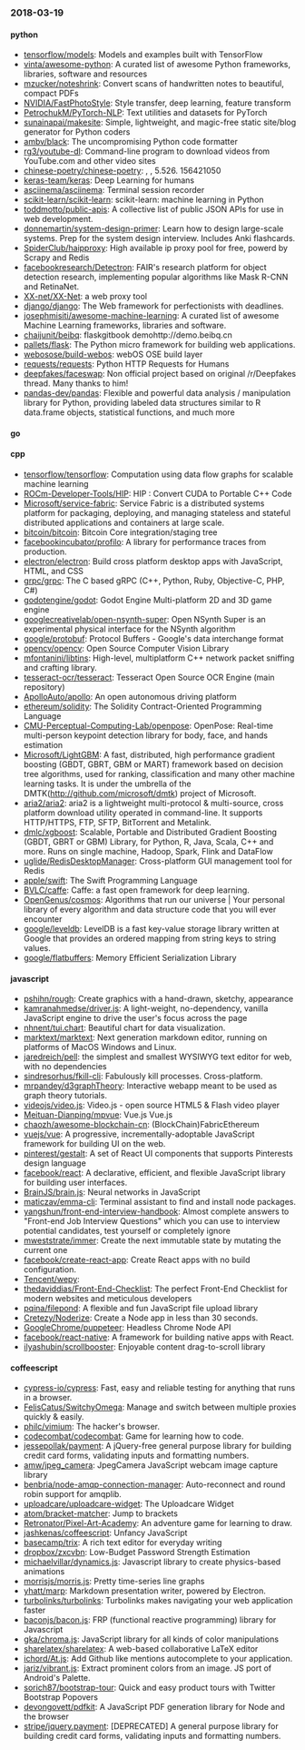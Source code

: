 ### 2018-03-19

#### python
* [tensorflow/models](https://github.com/tensorflow/models): Models and examples built with TensorFlow
* [vinta/awesome-python](https://github.com/vinta/awesome-python): A curated list of awesome Python frameworks, libraries, software and resources
* [mzucker/noteshrink](https://github.com/mzucker/noteshrink): Convert scans of handwritten notes to beautiful, compact PDFs
* [NVIDIA/FastPhotoStyle](https://github.com/NVIDIA/FastPhotoStyle): Style transfer, deep learning, feature transform
* [PetrochukM/PyTorch-NLP](https://github.com/PetrochukM/PyTorch-NLP): Text utilities and datasets for PyTorch
* [sunainapai/makesite](https://github.com/sunainapai/makesite): Simple, lightweight, and magic-free static site/blog generator for Python coders
* [ambv/black](https://github.com/ambv/black): The uncompromising Python code formatter
* [rg3/youtube-dl](https://github.com/rg3/youtube-dl): Command-line program to download videos from YouTube.com and other video sites
* [chinese-poetry/chinese-poetry](https://github.com/chinese-poetry/chinese-poetry): , , 5.526. 156421050
* [keras-team/keras](https://github.com/keras-team/keras): Deep Learning for humans
* [asciinema/asciinema](https://github.com/asciinema/asciinema): Terminal session recorder 
* [scikit-learn/scikit-learn](https://github.com/scikit-learn/scikit-learn): scikit-learn: machine learning in Python
* [toddmotto/public-apis](https://github.com/toddmotto/public-apis): A collective list of public JSON APIs for use in web development.
* [donnemartin/system-design-primer](https://github.com/donnemartin/system-design-primer): Learn how to design large-scale systems. Prep for the system design interview. Includes Anki flashcards.
* [SpiderClub/haipproxy](https://github.com/SpiderClub/haipproxy):  High available ip proxy pool for free, powerd by Scrapy and Redis
* [facebookresearch/Detectron](https://github.com/facebookresearch/Detectron): FAIR's research platform for object detection research, implementing popular algorithms like Mask R-CNN and RetinaNet.
* [XX-net/XX-Net](https://github.com/XX-net/XX-Net): a web proxy tool
* [django/django](https://github.com/django/django): The Web framework for perfectionists with deadlines.
* [josephmisiti/awesome-machine-learning](https://github.com/josephmisiti/awesome-machine-learning): A curated list of awesome Machine Learning frameworks, libraries and software.
* [chaijunit/beibq](https://github.com/chaijunit/beibq): flaskgitbook demohttp://demo.beibq.cn
* [pallets/flask](https://github.com/pallets/flask): The Python micro framework for building web applications.
* [webosose/build-webos](https://github.com/webosose/build-webos): webOS OSE build layer
* [requests/requests](https://github.com/requests/requests): Python HTTP Requests for Humans 
* [deepfakes/faceswap](https://github.com/deepfakes/faceswap): Non official project based on original /r/Deepfakes thread. Many thanks to him!
* [pandas-dev/pandas](https://github.com/pandas-dev/pandas): Flexible and powerful data analysis / manipulation library for Python, providing labeled data structures similar to R data.frame objects, statistical functions, and much more

#### go

#### cpp
* [tensorflow/tensorflow](https://github.com/tensorflow/tensorflow): Computation using data flow graphs for scalable machine learning
* [ROCm-Developer-Tools/HIP](https://github.com/ROCm-Developer-Tools/HIP): HIP : Convert CUDA to Portable C++ Code
* [Microsoft/service-fabric](https://github.com/Microsoft/service-fabric): Service Fabric is a distributed systems platform for packaging, deploying, and managing stateless and stateful distributed applications and containers at large scale.
* [bitcoin/bitcoin](https://github.com/bitcoin/bitcoin): Bitcoin Core integration/staging tree
* [facebookincubator/profilo](https://github.com/facebookincubator/profilo): A library for performance traces from production.
* [electron/electron](https://github.com/electron/electron): Build cross platform desktop apps with JavaScript, HTML, and CSS
* [grpc/grpc](https://github.com/grpc/grpc): The C based gRPC (C++, Python, Ruby, Objective-C, PHP, C#)
* [godotengine/godot](https://github.com/godotengine/godot): Godot Engine  Multi-platform 2D and 3D game engine
* [googlecreativelab/open-nsynth-super](https://github.com/googlecreativelab/open-nsynth-super): Open NSynth Super is an experimental physical interface for the NSynth algorithm
* [google/protobuf](https://github.com/google/protobuf): Protocol Buffers - Google's data interchange format
* [opencv/opencv](https://github.com/opencv/opencv): Open Source Computer Vision Library
* [mfontanini/libtins](https://github.com/mfontanini/libtins): High-level, multiplatform C++ network packet sniffing and crafting library.
* [tesseract-ocr/tesseract](https://github.com/tesseract-ocr/tesseract): Tesseract Open Source OCR Engine (main repository)
* [ApolloAuto/apollo](https://github.com/ApolloAuto/apollo): An open autonomous driving platform
* [ethereum/solidity](https://github.com/ethereum/solidity): The Solidity Contract-Oriented Programming Language
* [CMU-Perceptual-Computing-Lab/openpose](https://github.com/CMU-Perceptual-Computing-Lab/openpose): OpenPose: Real-time multi-person keypoint detection library for body, face, and hands estimation
* [Microsoft/LightGBM](https://github.com/Microsoft/LightGBM): A fast, distributed, high performance gradient boosting (GBDT, GBRT, GBM or MART) framework based on decision tree algorithms, used for ranking, classification and many other machine learning tasks. It is under the umbrella of the DMTK(http://github.com/microsoft/dmtk) project of Microsoft.
* [aria2/aria2](https://github.com/aria2/aria2): aria2 is a lightweight multi-protocol & multi-source, cross platform download utility operated in command-line. It supports HTTP/HTTPS, FTP, SFTP, BitTorrent and Metalink.
* [dmlc/xgboost](https://github.com/dmlc/xgboost): Scalable, Portable and Distributed Gradient Boosting (GBDT, GBRT or GBM) Library, for Python, R, Java, Scala, C++ and more. Runs on single machine, Hadoop, Spark, Flink and DataFlow
* [uglide/RedisDesktopManager](https://github.com/uglide/RedisDesktopManager):  Cross-platform GUI management tool for Redis
* [apple/swift](https://github.com/apple/swift): The Swift Programming Language
* [BVLC/caffe](https://github.com/BVLC/caffe): Caffe: a fast open framework for deep learning.
* [OpenGenus/cosmos](https://github.com/OpenGenus/cosmos): Algorithms that run our universe | Your personal library of every algorithm and data structure code that you will ever encounter
* [google/leveldb](https://github.com/google/leveldb): LevelDB is a fast key-value storage library written at Google that provides an ordered mapping from string keys to string values.
* [google/flatbuffers](https://github.com/google/flatbuffers): Memory Efficient Serialization Library

#### javascript
* [pshihn/rough](https://github.com/pshihn/rough): Create graphics with a hand-drawn, sketchy, appearance
* [kamranahmedse/driver.js](https://github.com/kamranahmedse/driver.js): A light-weight, no-dependency, vanilla JavaScript engine to drive the user's focus across the page
* [nhnent/tui.chart](https://github.com/nhnent/tui.chart):  Beautiful chart for data visualization.
* [marktext/marktext](https://github.com/marktext/marktext): Next generation markdown editor, running on platforms of MacOS Windows and Linux.
* [jaredreich/pell](https://github.com/jaredreich/pell):  the simplest and smallest WYSIWYG text editor for web, with no dependencies
* [sindresorhus/fkill-cli](https://github.com/sindresorhus/fkill-cli): Fabulously kill processes. Cross-platform.
* [mrpandey/d3graphTheory](https://github.com/mrpandey/d3graphTheory): Interactive webapp meant to be used as graph theory tutorials.
* [videojs/video.js](https://github.com/videojs/video.js): Video.js - open source HTML5 & Flash video player
* [Meituan-Dianping/mpvue](https://github.com/Meituan-Dianping/mpvue):  Vue.js  Vue.js 
* [chaozh/awesome-blockchain-cn](https://github.com/chaozh/awesome-blockchain-cn): (BlockChain)FabricEthereum
* [vuejs/vue](https://github.com/vuejs/vue):  A progressive, incrementally-adoptable JavaScript framework for building UI on the web.
* [pinterest/gestalt](https://github.com/pinterest/gestalt): A set of React UI components that supports Pinterests design language
* [facebook/react](https://github.com/facebook/react): A declarative, efficient, and flexible JavaScript library for building user interfaces.
* [BrainJS/brain.js](https://github.com/BrainJS/brain.js):  Neural networks in JavaScript
* [maticzav/emma-cli](https://github.com/maticzav/emma-cli):  Terminal assistant to find and install node packages.
* [yangshun/front-end-interview-handbook](https://github.com/yangshun/front-end-interview-handbook):  Almost complete answers to "Front-end Job Interview Questions" which you can use to interview potential candidates, test yourself or completely ignore
* [mweststrate/immer](https://github.com/mweststrate/immer): Create the next immutable state by mutating the current one
* [facebook/create-react-app](https://github.com/facebook/create-react-app): Create React apps with no build configuration.
* [Tencent/wepy](https://github.com/Tencent/wepy): 
* [thedaviddias/Front-End-Checklist](https://github.com/thedaviddias/Front-End-Checklist):  The perfect Front-End Checklist for modern websites and meticulous developers
* [pqina/filepond](https://github.com/pqina/filepond):  A flexible and fun JavaScript file upload library
* [Cretezy/Noderize](https://github.com/Cretezy/Noderize): Create a Node app in less than 30 seconds.
* [GoogleChrome/puppeteer](https://github.com/GoogleChrome/puppeteer): Headless Chrome Node API
* [facebook/react-native](https://github.com/facebook/react-native): A framework for building native apps with React.
* [ilyashubin/scrollbooster](https://github.com/ilyashubin/scrollbooster): Enjoyable content drag-to-scroll library

#### coffeescript
* [cypress-io/cypress](https://github.com/cypress-io/cypress): Fast, easy and reliable testing for anything that runs in a browser.
* [FelisCatus/SwitchyOmega](https://github.com/FelisCatus/SwitchyOmega): Manage and switch between multiple proxies quickly & easily.
* [philc/vimium](https://github.com/philc/vimium): The hacker's browser.
* [codecombat/codecombat](https://github.com/codecombat/codecombat): Game for learning how to code.
* [jessepollak/payment](https://github.com/jessepollak/payment):  A jQuery-free general purpose library for building credit card forms, validating inputs and formatting numbers.
* [amw/jpeg_camera](https://github.com/amw/jpeg_camera): JpegCamera  JavaScript webcam image capture library
* [benbria/node-amqp-connection-manager](https://github.com/benbria/node-amqp-connection-manager): Auto-reconnect and round robin support for amqplib.
* [uploadcare/uploadcare-widget](https://github.com/uploadcare/uploadcare-widget): The Uploadcare Widget
* [atom/bracket-matcher](https://github.com/atom/bracket-matcher): Jump to brackets
* [Retronator/Pixel-Art-Academy](https://github.com/Retronator/Pixel-Art-Academy): An adventure game for learning to draw.
* [jashkenas/coffeescript](https://github.com/jashkenas/coffeescript): Unfancy JavaScript
* [basecamp/trix](https://github.com/basecamp/trix): A rich text editor for everyday writing
* [dropbox/zxcvbn](https://github.com/dropbox/zxcvbn): Low-Budget Password Strength Estimation
* [michaelvillar/dynamics.js](https://github.com/michaelvillar/dynamics.js): Javascript library to create physics-based animations
* [morrisjs/morris.js](https://github.com/morrisjs/morris.js): Pretty time-series line graphs
* [yhatt/marp](https://github.com/yhatt/marp): Markdown presentation writer, powered by Electron.
* [turbolinks/turbolinks](https://github.com/turbolinks/turbolinks): Turbolinks makes navigating your web application faster
* [baconjs/bacon.js](https://github.com/baconjs/bacon.js): FRP (functional reactive programming) library for Javascript
* [gka/chroma.js](https://github.com/gka/chroma.js): JavaScript library for all kinds of color manipulations
* [sharelatex/sharelatex](https://github.com/sharelatex/sharelatex): A web-based collaborative LaTeX editor
* [ichord/At.js](https://github.com/ichord/At.js): Add Github like mentions autocomplete to your application.
* [jariz/vibrant.js](https://github.com/jariz/vibrant.js): Extract prominent colors from an image. JS port of Android's Palette.
* [sorich87/bootstrap-tour](https://github.com/sorich87/bootstrap-tour): Quick and easy product tours with Twitter Bootstrap Popovers
* [devongovett/pdfkit](https://github.com/devongovett/pdfkit): A JavaScript PDF generation library for Node and the browser
* [stripe/jquery.payment](https://github.com/stripe/jquery.payment): [DEPRECATED] A general purpose library for building credit card forms, validating inputs and formatting numbers.
